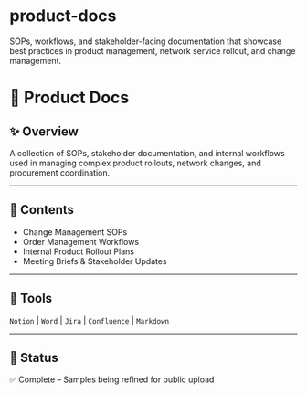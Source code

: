 # product-docs
SOPs, workflows, and stakeholder-facing documentation that showcase best practices in product management, network service rollout, and change management.

# 📁 Product Docs

## ✨ Overview

A collection of SOPs, stakeholder documentation, and internal workflows used in managing complex product rollouts, network changes, and procurement coordination.

---

## 🔧 Contents

- Change Management SOPs
- Order Management Workflows
- Internal Product Rollout Plans
- Meeting Briefs & Stakeholder Updates

---

## 🧠 Tools

`Notion` | `Word` | `Jira` | `Confluence` | `Markdown`

---

## 📌 Status

✅ Complete – Samples being refined for public upload
